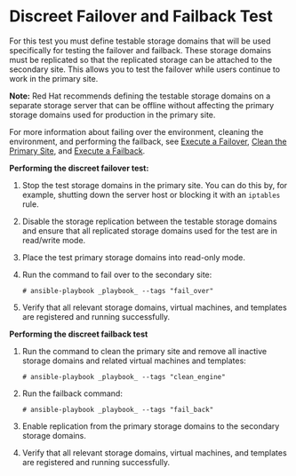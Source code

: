 # Discreet Failover and Failback Test

For this test you must define testable storage domains that will be used specifically for testing the failover and failback. These storage domains must be replicated so that the replicated storage can be attached to the secondary site. This allows you to test the failover while users continue to work in the primary site.

**Note:** Red Hat recommends defining the testable storage domains on a separate storage server that can be offline without affecting the primary storage domains used for production in the primary site.

For more information about failing over the environment, cleaning the environment, and performing the failback, see [Execute a Failover](../execute_failover), [Clean the Primary Site](../clean), and [Execute a Failback](../execute_failback).

**Performing the discreet failover test:**

1. Stop the test storage domains in the primary site. You can do this by, for example, shutting down the server host or blocking it with an `iptables` rule.

2. Disable the storage replication between the testable storage domains and ensure that all replicated storage domains used for the test are in read/write mode.

3. Place the test primary storage domains into read-only mode.

4. Run the command to fail over to the secondary site: 

   ```
   # ansible-playbook _playbook_ --tags "fail_over"
   ```

5. Verify that all relevant storage domains, virtual machines, and templates are registered and running successfully.

**Performing the discreet failback test**

1. Run the command to clean the primary site and remove all inactive storage domains and related virtual machines and templates: 

   ```
   # ansible-playbook _playbook_ --tags "clean_engine"
   ```

2. Run the failback command:

   ```
   # ansible-playbook _playbook_ --tags "fail_back"
   ```

3. Enable replication from the primary storage domains to the secondary storage domains.

4. Verify that all relevant storage domains, virtual machines, and templates are registered and running successfully.

